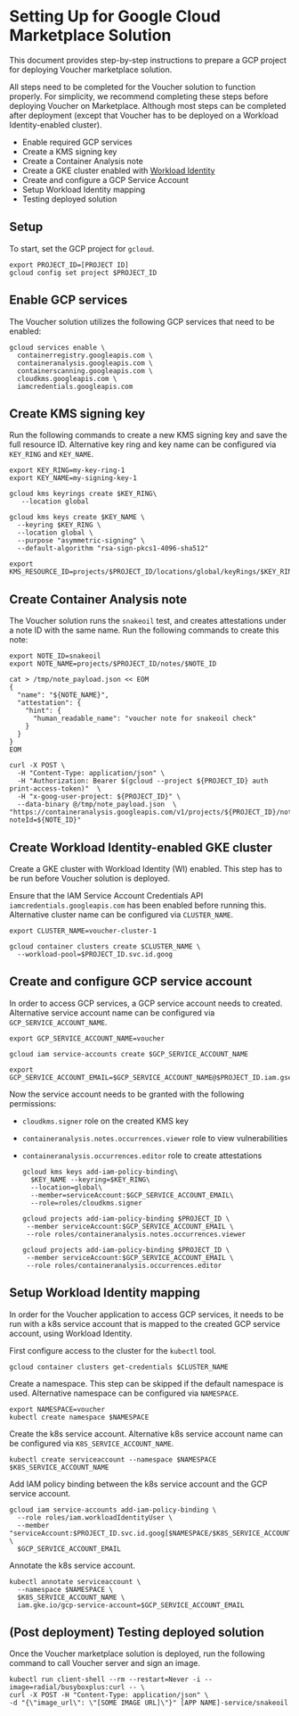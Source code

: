 # Setting Up for Google Cloud Marketplace Solution

This document provides step-by-step instructions to prepare a GCP project for deploying Voucher marketplace solution.

All steps need to be completed for the Voucher solution to function properly. For simplicity, we recommend completing these steps before deploying Voucher on Marketplace. Although most steps can be completed after deployment (except that Voucher has to be deployed on a Workload Identity-enabled cluster).

- Enable required GCP services  
- Create a KMS signing key
- Create a Container Analysis note
- Create a GKE cluster enabled with [Workload Identity](https://cloud.google.com/kubernetes-engine/docs/how-to/workload-identity)
- Create and configure a GCP Service Account
- Setup Workload Identity mapping
- Testing deployed solution

## Setup

To start, set the GCP project for `gcloud`.

  ```shell
  export PROJECT_ID=[PROJECT ID]
  gcloud config set project $PROJECT_ID
  ```

## Enable GCP services

The Voucher solution utilizes the following GCP services that need to be enabled:

  ```shell
  gcloud services enable \
    containerregistry.googleapis.com \
    containeranalysis.googleapis.com \
    containerscanning.googleapis.com \
    cloudkms.googleapis.com \
    iamcredentials.googleapis.com
  ```

## Create KMS signing key

Run the following commands to create a new KMS signing key and save the full resource ID.
Alternative key ring and key name can be configured via `KEY_RING` and `KEY_NAME`. 

  ```shell
  export KEY_RING=my-key-ring-1
  export KEY_NAME=my-signing-key-1

  gcloud kms keyrings create $KEY_RING\
     --location global

  gcloud kms keys create $KEY_NAME \
    --keyring $KEY_RING \
    --location global \
    --purpose "asymmetric-signing" \
    --default-algorithm "rsa-sign-pkcs1-4096-sha512"

  export KMS_RESOURCE_ID=projects/$PROJECT_ID/locations/global/keyRings/$KEY_RING/cryptoKeys/$KEY_NAME/cryptoKeyVersions/1
  ```

## Create Container Analysis note

The Voucher solution runs the `snakeoil` test, and creates attestations under a note ID with the same name. Run the following commands to create this note:

  ```shell
  export NOTE_ID=snakeoil
  export NOTE_NAME=projects/$PROJECT_ID/notes/$NOTE_ID
   
  cat > /tmp/note_payload.json << EOM
  {
    "name": "${NOTE_NAME}",
    "attestation": {
      "hint": {
        "human_readable_name": "voucher note for snakeoil check"
      }
    }
  }
  EOM

  curl -X POST \
    -H "Content-Type: application/json" \
    -H "Authorization: Bearer $(gcloud --project ${PROJECT_ID} auth print-access-token)"  \
    -H "x-goog-user-project: ${PROJECT_ID}" \
    --data-binary @/tmp/note_payload.json  \
  "https://containeranalysis.googleapis.com/v1/projects/${PROJECT_ID}/notes/?noteId=${NOTE_ID}"
  ```

## Create Workload Identity-enabled GKE cluster

Create a GKE cluster with Workload Identity (WI) enabled.
This step has to be run before Voucher solution is deployed. 

Ensure that the IAM Service Account Credentials API `iamcredentials.googleapis.com` has been enabled before running this.
Alternative cluster name can be configured via `CLUSTER_NAME`. 

  ```shell
  export CLUSTER_NAME=voucher-cluster-1

  gcloud container clusters create $CLUSTER_NAME \
    --workload-pool=$PROJECT_ID.svc.id.goog
  ```

## Create and configure GCP service account

In order to access GCP services, a GCP service account needs to created.
Alternative service account name can be configured via `GCP_SERVICE_ACCOUNT_NAME`.

  ```shell
  export GCP_SERVICE_ACCOUNT_NAME=voucher

  gcloud iam service-accounts create $GCP_SERVICE_ACCOUNT_NAME

  export GCP_SERVICE_ACCOUNT_EMAIL=$GCP_SERVICE_ACCOUNT_NAME@$PROJECT_ID.iam.gserviceaccount.com
  ```

Now the service account needs to be granted with the following permissions:
- `cloudkms.signer` role on the created KMS key
- `containeranalysis.notes.occurrences.viewer` role to view vulnerabilities
- `containeranalysis.occurrences.editor` role to create attestations

    ```shell    
    gcloud kms keys add-iam-policy-binding\
      $KEY_NAME --keyring=$KEY_RING\
      --location=global\
      --member=serviceAccount:$GCP_SERVICE_ACCOUNT_EMAIL\
      --role=roles/cloudkms.signer

    gcloud projects add-iam-policy-binding $PROJECT_ID \
     --member serviceAccount:$GCP_SERVICE_ACCOUNT_EMAIL \
     --role roles/containeranalysis.notes.occurrences.viewer

    gcloud projects add-iam-policy-binding $PROJECT_ID \
     --member serviceAccount:$GCP_SERVICE_ACCOUNT_EMAIL \
     --role roles/containeranalysis.occurrences.editor
    ```

## Setup Workload Identity mapping

In order for the Voucher application to access GCP services, it needs to be run with a k8s service account that is mapped to the created GCP service account, using Workload Identity.

First configure access to the cluster for the `kubectl` tool.

  ```shell
  gcloud container clusters get-credentials $CLUSTER_NAME
  ```

Create a namespace. This step can be skipped if the default namespace is used.
Alternative namespace can be configured via `NAMESPACE`.

  ```shell
  export NAMESPACE=voucher
  kubectl create namespace $NAMESPACE
  ```

Create the k8s service account.
Alternative k8s service account name can be configured via `K8S_SERVICE_ACCOUNT_NAME`.

  ```shell
  kubectl create serviceaccount --namespace $NAMESPACE $K8S_SERVICE_ACCOUNT_NAME
  ```

Add IAM policy binding between the k8s service account and the GCP service account.

  ```shell
  gcloud iam service-accounts add-iam-policy-binding \
    --role roles/iam.workloadIdentityUser \
    --member "serviceAccount:$PROJECT_ID.svc.id.goog[$NAMESPACE/$K8S_SERVICE_ACCOUNT_NAME]" \
    $GCP_SERVICE_ACCOUNT_EMAIL
  ```

Annotate the k8s service account.

  ```shell
  kubectl annotate serviceaccount \
    --namespace $NAMESPACE \
    $K8S_SERVICE_ACCOUNT_NAME \
    iam.gke.io/gcp-service-account=$GCP_SERVICE_ACCOUNT_EMAIL
  ```

## (Post deployment) Testing deployed solution

Once the Voucher marketplace solution is deployed, run the following command to call Voucher server
and sign an image.

  ```shell
  kubectl run client-shell --rm --restart=Never -i --image=radial/busyboxplus:curl -- \
  curl -X POST -H "Content-Type: application/json" \
  -d "{\"image_url\": \"[SOME IMAGE URL]\"}" [APP NAME]-service/snakeoil
  ```
